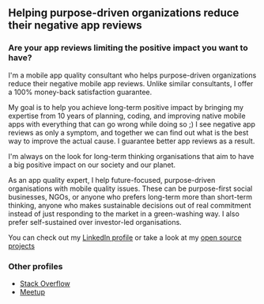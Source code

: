 ## Helping purpose-driven organizations reduce their negative app reviews

### Are your app reviews limiting the positive impact you want to have?

I'm a mobile app quality consultant who helps purpose-driven organizations reduce their negative mobile app reviews. Unlike similar consultants, I offer a 100% money-back satisfaction guarantee.

My goal is to help you achieve long-term positive impact by bringing my expertise from 10 years of planning, coding, and improving native mobile apps with everything that can go wrong while doing so ;)
I see negative app reviews as only a symptom, and together we can find out what is the best way to improve the actual cause. I guarantee better app reviews as a result.


I'm always on the look for long-term thinking organisations that aim to have a big positive impact on our society and our planet.

As an app quality expert, I help future-focused, purpose-driven organisations with mobile quality issues. These can be purpose-first social businesses, NGOs, or anyone who prefers long-term more than short-term thinking, anyone who makes sustainable decisions out of real commitment instead of just responding to the market in a green-washing way. I also prefer self-sustained over investor-led organisations.


You can check out my [LinkedIn profile](https://www.linkedin.com/in/sebastian-g) or take a look at my [open source projects](https://github.com/code-schreiber)

### Other profiles
- [Stack Overflow](https://stackoverflow.com/users/3918479)
- [Meetup](https://www.meetup.com/de-DE/members/204525525)
